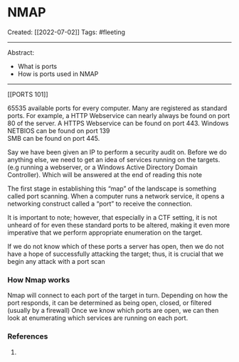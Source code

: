 

# NMAP
Created:  [[2022-07-02]]
Tags: #fleeting 

---
Abstract:
- What is ports
- How is ports used in NMAP

---
[[PORTS 101]]






65535 available ports for every computer. 
Many are registered as standard ports. 
For example, 
a HTTP Webservice can nearly always be found on port 80 of the server. 
A HTTPS Webservice can be found on port 443. 
Windows NETBIOS can be found on port 139  
SMB can be found on port 445. 




Say we have been given an IP to perform a security audit on. Before we do anything else, we need to get an idea of services running on the targets. (e.g running a webserver, or a Windows Active Directory Domain Controller). Which will be answered at the end of reading this note

The first stage in establishing this “map” of the landscape is something called port scanning. When a computer runs a network service, it opens a networking construct called a “port” to receive the connection.


It is important to note; however, that especially in a CTF setting, it is not unheard of for even these standard ports to be altered, making it even more imperative that we perform appropriate enumeration on the target.

If we do not know which of these ports a server has open, then we do not have a hope of successfully attacking the target; thus, it is crucial that we begin any attack with a port scan


### How Nmap works
Nmap will connect to each port of the target in turn. Depending on how the port responds, it can be determined as being open, closed, or filtered (usually by a firewall)
Once we know which ports are open, we can then look at enumerating which services are running on each port.












### References
1. 